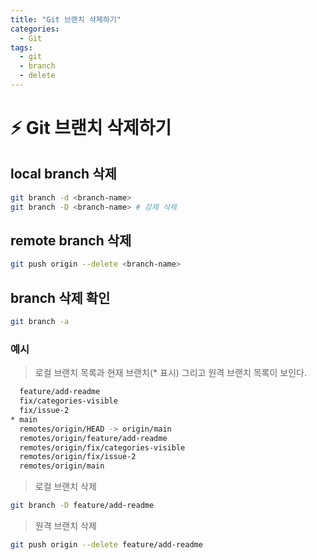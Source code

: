 ```yaml
---
title: "Git 브랜치 삭제하기"
categories:
  - Git
tags:
  - git
  - branch
  - delete
---
```


# ⚡ Git 브랜치 삭제하기

## local branch 삭제

```bash
git branch -d <branch-name>
git branch -D <branch-name> # 강제 삭제
```

## remote branch 삭제

```bash
git push origin --delete <branch-name>
```

## branch 삭제 확인

```bash
git branch -a
```

### 예시

> 로컬 브랜치 목록과 현재 브랜치(* 표시) 그리고 원격 브랜치 목록이 보인다.

```bash
  feature/add-readme
  fix/categories-visible
  fix/issue-2
* main
  remotes/origin/HEAD -> origin/main
  remotes/origin/feature/add-readme
  remotes/origin/fix/categories-visible
  remotes/origin/fix/issue-2
  remotes/origin/main
```

> 로컬 브랜치 삭제

```bash
git branch -D feature/add-readme
```

> 원격 브랜치 삭제

```bash
git push origin --delete feature/add-readme
```
